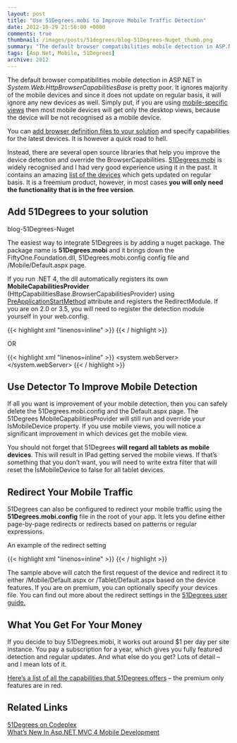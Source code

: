```yaml
---
layout: post
title: "Use 51Degrees.mobi to Improve Mobile Traffic Detection"
date: 2012-10-29 21:56:00 +0000
comments: true
thumbnail: /images/posts/51degrees/blog-51Degrees-Nuget_thumb.png
summary: "The default browser compatibilities mobile detection in ASP.NET in System.Web.HttpBrowserCapabilitiesBase is pretty poor. It ignores majority of the mobile devices and since it does not update on regular basis, it will ignore any new devices as well. Simply put, if you are using mobile-specific views then most mobile devices will get only the desktop views, because the device will be not recognised as a mobile device."
tags: [Asp.Net, Mobile, 51Degrees]
archive: 2012
---
```


The default browser compatibilities mobile detection in ASP.NET in *System.Web.HttpBrowserCapabilitiesBase* is pretty poor. It ignores majority of the mobile devices and since it does not update on regular basis, it will ignore any new devices as well. Simply put, if you are using [mobile-specific views](http://msdn.microsoft.com/en-us/magazine/hh975347.aspx) then most mobile devices will get only the desktop views, because the device will be not recognised as a mobile device.

You can [add browser definition files to your solution](http://forums.asp.net/t/955969.aspx/1) and specify capabilities for the latest devices. It is however a quick road to hell.

Instead, there are several open source libraries that help you improve the device detection and override the BrowserCapabilities. [51Degrees.mobi](http://51degrees.codeplex.com/) is widely recognised and I had very good experience using it in the past. It contains an amazing [list of the devices](http://51degrees.mobi/Products/DeviceData/DeviceExplorer.aspx) which gets updated on regular basis. It is a freemium product, however, in most cases **you will only need the functionality that is in the free version**.

Add 51Degrees to your solution
-------------------

blog-51Degrees-Nuget

The easiest way to integrate 51Degrees is by adding a nuget package. The package name is **51Degrees.mobi** and it brings down the FiftyOne.Foundation.dll, 51Degrees.mobi.config config file and /Mobile/Default.aspx page.

If you run .NET 4, the dll automatically registers its own **MobileCapabilitiesProvider** (HttpCapabilitiesBase.BrowserCapabilitiesProvider) using [PreApplicationStartMethod](http://msdn.microsoft.com/en-us/library/system.web.preapplicationstartmethodattribute.aspx) attribute and registers the RedirectModule. If you are on 2.0 or 3.5, you will need to register the detection module yourself in your web.config.

{{< highlight xml "linenos=inline" >}}
<httpModules>
    <add name="Detector" type="FiftyOne.Foundation.Mobile.Detection.DetectorModule, FiftyOne.Foundation"/>
</httpModules>
{{< / highlight >}} 

OR

{{< highlight xml "linenos=inline" >}}
<system.webServer>
    <modules>
    <remove name="Detector"/>
    <add name="Detector" type="FiftyOne.Foundation.Mobile.Detection.DetectorModule, FiftyOne.Foundation"/>
    </modules>
</system.webServer>
{{< / highlight >}} 

Use Detector To Improve Mobile Detection
-------------------

If all you want is improvement of your mobile detection, then you can safely delete the 51Degrees.mobi.config and the Default.aspx page. The 51Degrees MobileCapabilitiesProvider will still run and override your IsMobileDevice property. If you use mobile views, you will notice a significant improvement in which devices get the mobile view.

You should not forget that 51Degrees **will regard all tablets as mobile devices**. This will result in IPad getting served the mobile views.  If that’s something that you don’t want, you will need to write extra  filter that will reset the IsMobileDevice to false for all tablet devices.

Redirect Your Mobile Traffic
-------------------

51Degrees can also be configured to redirect your mobile traffic using the **51Degrees.mobi.config** file in the root of your app. It lets you define either page-by-page redirects or redirects based on patterns or regular expressions.

An example of the redirect setting

{{< highlight xml "linenos=inline" >}}
<redirect firstRequestOnly="true" timeout="20" devicesFile="~/App_Data/Devices.dat" mobilePagesRegex="/(Mobile|Tablet)/">
    <locations>
        <location name="tablet" url="~/Tablet/Default.aspx">
        <add property="IsTablet" matchExpression="true"/>
        <add property="IsMobile" matchExpression="true"/>
        </location>
        <location name="mobile" url="~/Mobile/Default.aspx">
        <add property="IsMobile" matchExpression="true"/>
        </location>
    </locations>
</redirect>
{{< / highlight >}} 

The sample above will catch the first request of the device and redirect it to either /Mobile/Default.aspx or /Tablet/Default.aspx based on the device features. If you are on premium, you can optionally specify your devices file. You can find out more about the redirect settings in the [51Degrees user guide.](http://51degrees.mobi/Support/Documentation/Foundation/UserGuide.aspx)

What You Get For Your Money
-------------------

If you decide to buy 51Degrees.mobi, it works out around $1 per day per site instance. You pay a subscription for a year, which gives you fully featured detection and regular updates. And what else do you get? Lots of detail – and I mean lots of it. 

[Here’s a list of all the capabilities that 51Degrees offers](http://51degrees.mobi/Products/DeviceData/PropertyDictionary.aspx) – the premium only features are in red.

Related Links
-------------------

[51Degrees on Codeplex](http://51degrees.codeplex.com/)<br />
[What’s New In Asp.NET MVC 4 Mobile Development](http://msdn.microsoft.com/en-us/magazine/hh975347.aspx)<br />